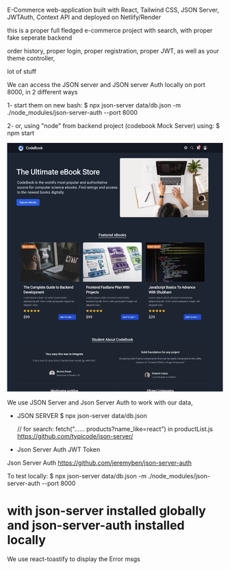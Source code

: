 E-Commerce web-application built with React, Tailwind CSS, JSON Server, JWTAuth, Context API and deployed on Netlify/Render

this is a proper full fledged e-commerce project with search, with proper fake seperate backend

order history, proper login, proper registration, proper JWT, as well as your theme controller,

lot of stuff

We can access the JSON server and JSON server Auth locally on port 8000, in 2 different ways

1- start them on new bash:
$
npx json-server data/db.json -m ./node_modules/json-server-auth --port 8000

2- or, using "node" from backend project (codebook Mock Server) using:
$
npm start

![Codebook](src/assets/images/sc.jpg "Codebook-courses store")

We use JSON Server and Json Server Auth to work with our data,

- JSON SERVER
  $
  npx json-server data/db.json

  // for search: fetch("...... products?name_like=react") in productList.js
  https://github.com/typicode/json-server/

- Json Server Auth
  JWT Token

Json Server Auth
https://github.com/jeremyben/json-server-auth

To test locally:
$
npx json-server data/db.json -m ./node_modules/json-server-auth --port 8000

# with json-server installed globally and json-server-auth installed locally

We use react-toastify to display the Error msgs
